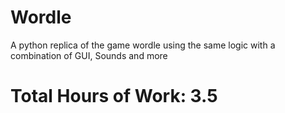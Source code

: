 # Wordle
A python replica of the game wordle using the same logic with a combination of GUI, Sounds and more


# Total Hours of Work: 3.5
